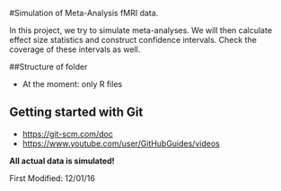 #Simulation of Meta-Analysis fMRI data.


In this project, we try to simulate meta-analyses. We will then calculate effect size statistics and construct confidence intervals.
Check the coverage of these intervals as well.


##Structure of folder
* At the moment: only R files



## Getting started with Git
* https://git-scm.com/doc
* https://www.youtube.com/user/GitHubGuides/videos



**All actual data is simulated!**


First Modified: 12/01/16


[Han Bossier]: http://telefoonboek.ugent.be/nl/people/802001626303
[Freya Acar]: https://telefoonboek.ugent.be/nl/people/802001860820
[Ruth Seurinck]: http://telefoonboek.ugent.be/nl/people/801001629152
[Beatrijs Moerkerke]: http://telefoonboek.ugent.be/nl/people/801001453542

